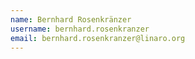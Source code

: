 ```yaml
---
name: Bernhard Rosenkränzer
username: bernhard.rosenkranzer
email: bernhard.rosenkranzer@linaro.org
---
```

